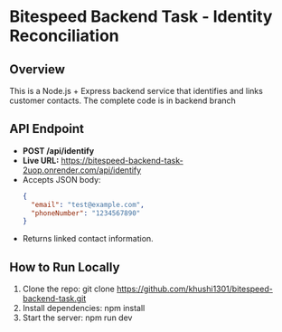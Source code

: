 # Bitespeed Backend Task - Identity Reconciliation

## Overview
This is a Node.js + Express backend service that identifies and links customer contacts.
The complete code is in backend branch

## API Endpoint
- **POST /api/identify**
 - **Live URL:** https://bitespeed-backend-task-2uop.onrender.com/api/identify
  - Accepts JSON body:  
    ```json
    {
      "email": "test@example.com",
      "phoneNumber": "1234567890"
    }
    ```
  - Returns linked contact information.

## How to Run Locally
1. Clone the repo: git clone https://github.com/khushi1301/bitespeed-backend-task.git
2. Install dependencies: npm install
3. Start the server: npm run dev
